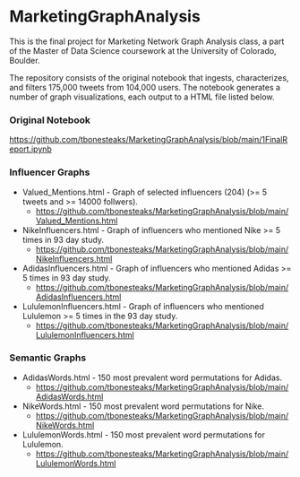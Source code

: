 # MarketingGraphAnalysis

This is the final project for Marketing Network Graph Analysis class, a part of the Master of Data Science coursework at the University of Colorado, Boulder.

The repository consists of the original notebook that ingests, characterizes, and filters 175,000 tweets from 104,000 users. The notebook generates a number of graph visualizations, each output to a HTML file listed below.

### Original Notebook
https://github.com/tbonesteaks/MarketingGraphAnalysis/blob/main/1FinalReport.ipynb

### Influencer Graphs
* Valued_Mentions.html - Graph of selected influencers (204) (>= 5 tweets and >= 14000 follwers).
  * https://github.com/tbonesteaks/MarketingGraphAnalysis/blob/main/Valued_Mentions.html
* NikeInfluencers.html - Graph of influencers who mentioned Nike >= 5 times in 93 day study.
  * https://github.com/tbonesteaks/MarketingGraphAnalysis/blob/main/NikeInfluencers.html
* AdidasInfluencers.html - Graph of influencers who mentioned Adidas >= 5 times in 93 day study.
  * https://github.com/tbonesteaks/MarketingGraphAnalysis/blob/main/AdidasInfluencers.html
* LululemonInfluencers.html - Graph of influencers who mentioned Lululemon >= 5 times in the 93 day study.
  * https://github.com/tbonesteaks/MarketingGraphAnalysis/blob/main/LululemonInfluencers.html
### Semantic Graphs
* AdidasWords.html - 150 most prevalent word permutations for Adidas.
  * https://github.com/tbonesteaks/MarketingGraphAnalysis/blob/main/AdidasWords.html
* NikeWords.html - 150 most prevalent word permutations for Nike.
  * https://github.com/tbonesteaks/MarketingGraphAnalysis/blob/main/NikeWords.html
* LululemonWords.html - 150 most prevalent word permutations for Lululemon.
  * https://github.com/tbonesteaks/MarketingGraphAnalysis/blob/main/LululemonWords.html
